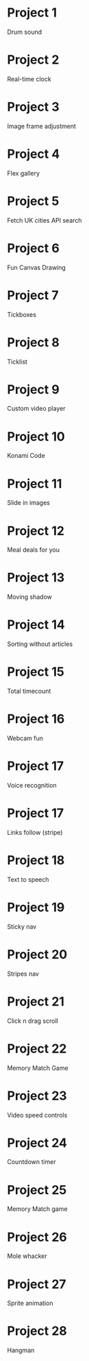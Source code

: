 # Project 1
Drum sound

# Project 2
Real-time clock

# Project 3 
Image frame adjustment

# Project 4
Flex gallery

# Project 5
Fetch UK cities API search

# Project 6
Fun Canvas Drawing

# Project 7
Tickboxes

# Project 8
Ticklist

# Project 9
Custom video player

# Project 10
Konami Code

# Project 11
Slide in images

# Project 12
Meal deals for you

# Project 13
Moving shadow

# Project 14
Sorting without articles

# Project 15
Total timecount

# Project 16
Webcam fun

# Project 17
Voice recognition

# Project 17
Links follow (stripe)

# Project 18
Text to speech

# Project 19
Sticky nav

# Project 20
Stripes nav

# Project 21
Click n drag scroll

# Project 22
Memory Match Game

# Project 23 
Video speed controls

# Project 24
Countdown timer

# Project 25
Memory Match game

# Project 26
Mole whacker

# Project 27
Sprite animation

# Project 28
Hangman